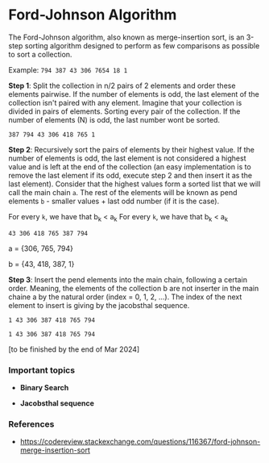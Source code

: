 # Ford-Johnson Algorithm

The Ford-Johnson algorithm, also known as merge-insertion sort, is an 3-step sorting algorithm designed to perform as few comparisons as possible to sort a collection.

Example:
``794 387 43 306 7654 18 1`` 

**Step 1**: Split the collection in n/2 pairs of 2 elements and order these elements pairwise. If the number of elements is odd, the last element of the collection isn't paired with any element. Imagine that your collection is divided in pairs of elements. Sorting every pair of the collection. If the number of elements (N) is odd, the last number wont be sorted.

``387 794 43 306 418 765 1``

**Step 2**: Recursively sort the pairs of elements by their highest value. If the number of elements is odd, the last element is not considered a highest value and is left at the end of the collection (an easy implementation is to remove the last element if its odd, execute step 2 and then insert it as the last element). Consider that the highest values form a sorted list that we will call the main chain ``a``. The rest of the elements will be known as pend elements ``b`` - smaller values + last odd number (if it is the case).

For every ``k``, we have that b<sub>k</sub> < a<sub>k</sub>
For every ``k``, we have that b<sub>k</sub> < a<sub>k</sub>

``43 306 418 765 387 794 ``


a = {306, 765, 794}


b = {43, 418, 387, 1}

**Step 3**: Insert the pend elements into the main chain, following a certain order. Meaning, the elements of the collection b are not inserter in the main chaine a by the natural order (index = 0, 1, 2, ...). The index of the next element to insert is giving by the jacobsthal sequence.

``1 43 306 387 418 765 794``

``1 43 306 387 418 765 794``

[to be finished by the end of Mar 2024]

### Important topics

- **Binary Search**

- **Jacobsthal sequence**

### References

- https://codereview.stackexchange.com/questions/116367/ford-johnson-merge-insertion-sort